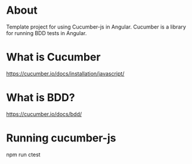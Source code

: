 # About

Template project for using Cucumber-js in Angular.  Cucumber is a library for running BDD tests in Angular.

# What is Cucumber

https://cucumber.io/docs/installation/javascript/

# What is BDD?

https://cucumber.io/docs/bdd/

# Running cucumber-js

npm run ctest